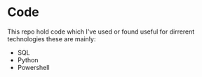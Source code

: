 # Code

This repo hold code which I've used or found useful for dirrerent technologies these are mainly:

- SQL
- Python
- Powershell
